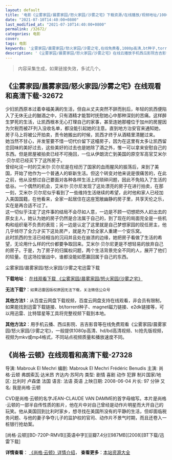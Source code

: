```yaml
---
layout: default
title: '电影《尘雾家园/晨雾家园/怒火家园/沙雾之宅》下载资源/在线播放/视频地址/1080p/高清/蓝光'
date: "2021-07-10T14:40:00+0800"
last_modified_at: "2021-07-10T14:40:00+0800"
permalink: /32672/
categories: 电影
cover:
tags: 电影
keywords: '尘雾家园/晨雾家园/怒火家园/沙雾之宅,在线免费看,1080p高清,bt种子,torrent,百度云盘,magnet,磁力链,迅雷下载资源'
description: '《尘雾家园/晨雾家园/怒火家园/沙雾之宅》在线云播放手机西瓜影院吉吉影音免费看，1080p高清bd/hd未删减完整版和tc抢先枪版，mkv/mp4格式，附带bt/torrent种子、magnet/磁力链、百度云盘、网盘资源迅雷下载链接'
---
```


>内容采集生成，如果链接失效，多试几个。


## 《尘雾家园/晨雾家园/怒火家园/沙雾之宅》在线观看和高清下载-32672

少妇凯西原本过着幸福美满的生活，但自从丈夫突然不辞而别后，年轻的凯西便陷入了无休无止的酗酒之中，只有酒精才能暂时抚慰她心中那种深刻的苦痛。这样醉生梦死的生活，让凯西根本无心打理自己的家事，甚至连她那幢位于加州的房屋因为欠税而被ZF列入没收名单，都没能引起她的注意。直到地方治安官来通知她，房子马上将被公开拍卖，责令她搬出的时候，凯西才终于从酒精里清醒过来。<br />她当然不甘心，并发誓要不惜一切代价留下这幢房子，因为在这里有太多让凯西留恋回味的美好过去，这些美好的过去也是她除了酒之外，惟一可以拿来安慰自己的东西。但是房屋被拍卖已经不可挽回，一位从伊朗流亡到美国的原空军高官艾米尔·贝尔尼已经买下了这所房子。<br />曾经叱诧一时的艾米尔&middot;贝尔尼是在经历了国家的血雨腥风的振荡后，来到了美国，开始了他作为一个普通人的崭新生活。但这个转变对他来说是很痛苦的，在此之前，他从没想过自己要面对各种各样生活上的琐碎问题，因此不免陷入了生活的低谷。一个偶然的机会，艾米尔·贝尔尼发现了这处漂亮的房子在进行拍卖，在那一刻，艾米尔&middot;贝尔尼似乎看到了一些维持生活继续的希望，此时他和家人已经加入美国国籍，在他看来，全家一起居住在这座宽敞幽静的房子里，共享天伦之乐，实在是再合适不过了。<br />这一切似乎注定了这件事的结局不会尽如人意，一边是不顾一切想把外人赶出去的原女主人，她认为她的房子仍然是合法属于自己的，到了现在的局面完全是一些机构和组织毫不负责的表现；另一边是认定了这里就是自己梦想家园的现任房主，他几乎倾尽了全力才买下这处房产，就是为了给全家人重建一个安乐窝。<br />此时凯西的生活已经相当的沉闷并且处在崩溃的边缘，她把房子看做了生活的希望，无论用什么样的代价都要争取回来。艾米尔·贝尔尼更是不想轻易的放弃自己的房子。于是，为了房子的归属权问题，两个生活背景完全不同的人，展开了他们的较量。在这场拉锯战中，谁都没能如愿赢回属于自己的东西。</p>


尘雾家园/晨雾家园/怒火家园/沙雾之宅迅雷下载

**下载地址**： [在线观看下载 《尘雾家园/晨雾家园/怒火家园/沙雾之宅》](https://www.993dy.com//vod-detail-id-16094.html) 


**无法下载?**：`如果迅雷因版权原因无法下载，关注微信公众号 `

**其他方法1**：从百度云网盘下载视频，百度云网盘支持在线观看，非会员有限制，如果能找到迅雷下载链接、bt/torrent种子、magnet磁力链接、e2dk链接等，可以用迅雷、比特彗星等工具将完整视频下载到本地。

**其他方法2**：用手机云播、西瓜影院、吉吉影音等在线免费观看《尘雾家园/晨雾家园/怒火家园/沙雾之宅》，一般提供1080p高清、hd/bd高清视频、tc抢先版视频，视频为mkv或mp4格式，不同站点视频质量和播放速度不同。


## 《尚格·云顿》在线观看和高清下载-27328

导演: Mabrouk El Mechri 编剧: Mabrouk El Mechri Frédéric Benudis 主演: 尚格·云顿 弗朗索瓦·达米昂 齐达内·苏阿内 类型: 剧情 喜剧 动作 犯罪 制片国家/地区: 比利时 卢森堡 法国 语言: 法语 英语 上映日期: 2008-06-04 片长: 97 分钟 又名: 我是尚格·云顿

CVD是尚格·云顿的名字JEAN-CLAUDE VAN DAMME的首字母缩写。本片是尚格·云顿的一部半自传性质的影片，他在片中对自己曾经是动作片明星而大开自己的玩笑。他从美国回到比利时家乡，想寻找在美国所没有的平静的生活，但却面临税务问题、与他的妻子争夺儿子的监护权的官司、动作片不景气时期，而且还卷入一桩银行抢劫案。


[尚格·云顿][BD-720P-RMVB][英语中字][豆瓣7.4分][987MB][2008][BT下载/迅雷下载]

**详情查看**： [《尚格·云顿》详情介绍](/movie/27328/)， **查看更多**：[本站资源大全](/movie/t/all/)

